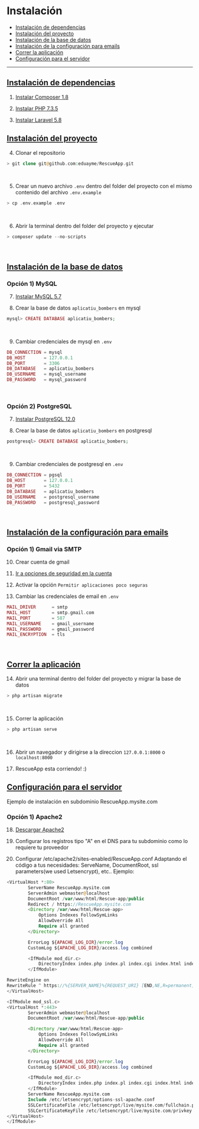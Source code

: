 # Instalación

- [Instalación de dependencias](/{{route}}/{{version}}/installation#install)
- [Instalación del proyecto](/{{route}}/{{version}}/installation#setup-project)
- [Instalación de la base de datos](/{{route}}/{{version}}/installation#setup-database)
- [Instalación de la configuración para emails](/{{route}}/{{version}}/installation#setup-email)
- [Correr la aplicación](/{{route}}/{{version}}/installation#run-app)
- [Configuración para el servidor](/{{route}}/{{version}}/installation#conf-server)

---


<a name="install"></a>
## [Instalación de dependencias](/{{route}}/{{version}}/installation#install)

1) [Instalar Composer 1.8](https://getcomposer.org/download)

2) [Instalar PHP 7.3.5](https://www.php.net/downloads.php)

3) [Instalar Laravel 5.8](https://laravel.com/docs/5.8/installation)


<a name="setup-project"></a>
## [Instalación del proyecto](/{{route}}/{{version}}/installation#setup-project)

4) Clonar el repositorio
```php
> git clone git@github.com:eduayme/RescueApp.git
```
<br/>

5) Crear un nuevo archivo `.env` dentro del folder del proyecto con el mismo contenido del archivo `.env.example`
```php
> cp .env.example .env
```
<br/>

6) Abrir la terminal dentro del folder del proyecto y ejecutar
```php
> composer update --no-scripts
```
<br/>


<a name="setup-database"></a>
## [Instalación de la base de datos](/{{route}}/{{version}}/installation#setup-database)

### Opción 1) MySQL

7) [Instalar MySQL 5.7](https://dev.mysql.com/doc/mysql-installation-excerpt/5.7/en/)

8) Crear la base de datos `aplicatiu_bombers` en mysql
```php
mysql> CREATE DATABASE aplicatiu_bombers;
```
<br/>

9) Cambiar credenciales de mysql en `.env`
```php
DB_CONNECTION = mysql
DB_HOST       = 127.0.0.1
DB_PORT       = 3306
DB_DATABASE   = aplicatiu_bombers
DB_USERNAME   = mysql_username
DB_PASSWORD   = mysql_password
```
<br/>


### Opción 2) PostgreSQL

7) [Instalar PostgreSQL 12.0](https://www.postgresql.org/download/)

8) Crear la base de datos `aplicatiu_bombers` en postgresql
```php
postgresql> CREATE DATABASE aplicatiu_bombers;
```
<br/>

9) Cambiar credenciales de postgresql en `.env`
```php
DB_CONNECTION = pgsql
DB_HOST       = 127.0.0.1
DB_PORT       = 5432
DB_DATABASE   = aplicatiu_bombers
DB_USERNAME   = postgresql_username
DB_PASSWORD   = postgresql_password
```
<br/>


<a name="setup-email"></a>
## [Instalación de la configuración para emails](/{{route}}/{{version}}/installation#setup-email)

### Opción 1) Gmail via SMTP

10) Crear cuenta de gmail

11) [Ir a opciones de seguridad en la cuenta](https://myaccount.google.com/security?pli=1#connectedapps)

12) Activar la opción ```Permitir aplicaciones poco seguras```

13) Cambiar las credenciales de email en `.env`
```php
MAIL_DRIVER      = smtp
MAIL_HOST        = smtp.gmail.com
MAIL_PORT        = 587
MAIL_USERNAME    = gmail_username
MAIL_PASSWORD    = gmail_password
MAIL_ENCRYPTION  = tls
```
<br/>


<a name="run-app"></a>
## [Correr la aplicación](/{{route}}/{{version}}/installation#run-app)

14) Abrir una terminal dentro del folder del proyecto y migrar la base de datos
```php
> php artisan migrate
```
<br/>

15) Correr la aplicación
```php
> php artisan serve
```
<br/>

16) Abrir un navegador y dirigirse a la direccion `127.0.0.1:8000` o `localhost:8000`

17) RescueApp esta corriendo! :)


<a name="conf-server"></a>
## [Configuración para el servidor](/{{route}}/{{version}}/installation#conf-server)

Ejemplo de instalación en subdominio RescueApp.mysite.com

### Opción 1) Apache2

18) [Descargar Apache2](https://help.ubuntu.com/lts/serverguide/httpd.html#Installation)

19) Configurar los registros tipo "A" en el DNS para tu subdominio como lo requiere tu proveedor

20) Configurar /etc/apache2/sites-enabled/RescueApp.conf Adaptando el código a tus necesidades: ServeName, DocumentRoot, ssl parameters(we used Letsencrypt), etc.. Ejemplo:
```php
<VirtualHost *:80>
        ServerName RescueApp.mysite.com
        ServerAdmin webmaster@localhost
        DocumentRoot /var/www/html/Rescue-app/public
        Redirect / https://RescueApp.mysite.com
        <Directory /var/www/html/Rescue-app>
            Options Indexes FollowSymLinks
            AllowOverride All
            Require all granted
        </Directory>

        ErrorLog ${APACHE_LOG_DIR}/error.log
        CustomLog ${APACHE_LOG_DIR}/access.log combined

        <IfModule mod_dir.c>
            DirectoryIndex index.php index.pl index.cgi index.html index.xhtml index.htm
        </IfModule>

RewriteEngine on
RewriteRule ^ https://%{SERVER_NAME}%{REQUEST_URI} [END,NE,R=permanent]
</VirtualHost>

<IfModule mod_ssl.c>
<VirtualHost *:443>
        ServerAdmin webmaster@localhost
        DocumentRoot /var/www/html/Rescue-app/public

        <Directory /var/www/html/Rescue-app>
            Options Indexes FollowSymLinks
            AllowOverride All
            Require all granted
        </Directory>

        ErrorLog ${APACHE_LOG_DIR}/error.log
        CustomLog ${APACHE_LOG_DIR}/access.log combined

        <IfModule mod_dir.c>
            DirectoryIndex index.php index.pl index.cgi index.html index.xhtml index.htm
        </IfModule>
        ServerName RescueApp.mysite.com
        Include /etc/letsencrypt/options-ssl-apache.conf
        SSLCertificateFile /etc/letsencrypt/live/mysite.com/fullchain.pem
        SSLCertificateKeyFile /etc/letsencrypt/live/mysite.com/privkey.pem
</VirtualHost>
</IfModule>
```
<br/>